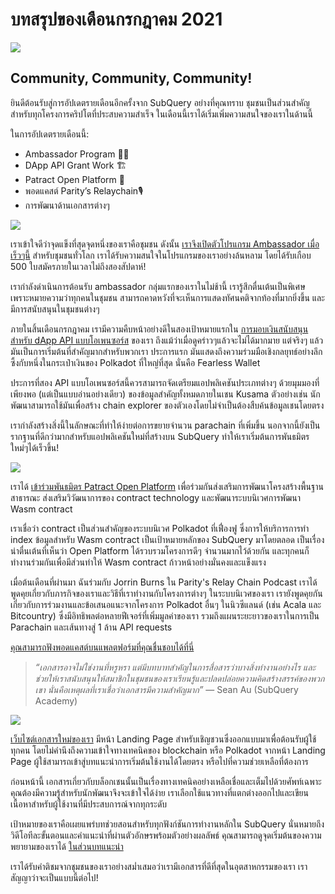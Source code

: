 # บทสรุปของเดือนกรกฎาคม 2021

![](https://miro.medium.com/max/1400/1*2z3_9s-SY7dAvfe6xf9IDA.png)

## Community, Community, Community!


ยินดีต้อนรับสู่การอัปเดตรายเดือนอีกครั้งจาก SubQuery อย่างที่คุณทราบ ชุมชนเป็นส่วนสำคัญสำหรับทุกโครงการคริปโตที่ประสบความสำเร็จ ในเดือนนี้เราได้เริ่มเพิ่มความสนใจของเราในด้านนี้

ในการอัปเดตรายเดือนนี้:

-   Ambassador Program 👩💼
-   DApp API Grant Work 🏗
-   Patract Open Platform 🌃
-   พอดแคสต์ Parity’s Relaychain🎙
-   การพัฒนาด้านเอกสารต่างๆ


![](https://miro.medium.com/max/1400/0*pe3Z3x1lGb_RLa5x)

เราเข้าใจดีว่าจุดแข็งที่สุดจุดหนึ่งของเราคือชุมชน ดังนั้น [เราจึงเปิดตัวโปรแกรม Ambassador เมื่อเร็วๆนี้](https://subquery.medium.com/introducing-the-subquery-ambassador-program-aa82613ab804) สำหรับชุมชนทั่วโลก เราได้รับความสนใจในโปรแกรมของเราอย่างล้นหลาม โดยได้รับเกือบ 500 ใบสมัครภายในเวลาไม่ถึงสองสัปดาห์!

เรากำลังดำเนินการต้อนรับ ambassador กลุ่มแรกของเราในไม่ช้านี้ เรารู้สึกตื่นเต้นเป็นพิเศษ เพราะหมายความว่าทุกคนในชุมชน สามารถคาดหวังที่จะเห็นการแสดงทัศนคติจากท้องที่มากยิ่งขึ้น และมีการสนับสนุนในชุมชนต่างๆ

ภายในสิ้นเดือนกรกฎาคม เรามีความคืบหน้าอย่างดีในสองเป้าหมายแรกใน [การมอบเงินสนับสนุนสำหรับ dApp API แบบโอเพนซอร์ส](https://kusama.polkassembly.io/treasury/95) ของเรา ถึงแม้ว่าเมื่อดูคร่าวๆแล้วจะไม่ได้มากมาย แต่จริงๆ แล้วมันเป็นการเริ่มต้นที่สำคัญมากสำหรับพวกเรา ประการแรก มันแสดงถึงความร่วมมือเชิงกลยุทธ์อย่างลึกซึ้งกับหนึ่งในกระเป๋าเงินของ Polkadot ที่ใหญ่ที่สุด นั่นคือ Fearless Wallet

ประการที่สอง API แบบโอเพนซอร์สนี้ควรสามารถจัดเตรียมแอปพลิเคชันประเภทต่างๆ ด้วยมุมมองที่เพียงพอ (แต่เป็นแบบอ่านอย่างเดียว) ของข้อมูลสำคัญทั้งหมดภายในเชน Kusama ตัวอย่างเช่น นักพัฒนาสามารถใช้มันเพื่อสร้าง chain explorer ของตัวเองโดยไม่จำเป็นต้องสืบค้นข้อมูลเชนโดยตรง

เรากำลังสร้างสิ่งนี้ในลักษณะที่ทำให้ง่ายต่อการขยายจำนวน parachain ที่เพิ่มขึ้น นอกจากนี้ยังเป็นรากฐานที่ดีกว่ามากสำหรับแอปพลิเคชันใหม่ที่สร้างบน SubQuery ทำให้เราเริ่มต้นการพันธมิตรใหม่ๆได้เร็วขึ้น!

![](https://miro.medium.com/max/1400/0*AhM68fyjjSp_2edZ)

เราได้ [เข้าร่วมพันธมิตร Patract Open Platform](https://subquery.medium.com/subquery-is-joining-the-patract-open-platform-91682c748a57) เพื่อร่วมกันส่งเสริมการพัฒนาโครงสร้างพื้นฐานสาธารณะ ส่งเสริมวิวัฒนาการของ contract technology และพัฒนาระบบนิเวศการพัฒนา Wasm contract

เราเชื่อว่า contract เป็นส่วนสำคัญของระบบนิเวศ Polkadot ที่เฟื่องฟู ซึ่งการให้บริการการทำ index ข้อมูลสำหรับ Wasm contract เป็นเป้าหมายหลักของ SubQuery มาโดยตลอด เป็นเรื่องน่าตื่นเต้นที่เห็นว่า Open Platform ได้รวบรวมโครงการดีๆ จำนวนมากไว้ด้วยกัน และทุกคนก็ทำงานร่วมกันเพื่อมีส่วนทำให้ Wasm contract ก้าวหน้าอย่างมั่นคงและแข็งแรง

เมื่อต้นเดือนที่ผ่านมา ฉันร่วมกับ Jorrin Burns ใน Parity's Relay Chain Podcast เราได้พูดคุยเกี่ยวกับภารกิจของเราและวิธีที่เราทำงานกับโครงการต่างๆ ในระบบนิเวศของเรา เรายังพูดคุยกันเกี่ยวกับการร่วมงานและข้อเสนอแนะจากโครงการ Polkadot อื่นๆ ในนิวซีแลนด์ (เช่น Acala และ Bitcountry) ซึ่งมีอิทธิพลต่อหลายฟีเจอร์ที่เพิ่มมูลค่าของเรา รวมถึงแผนระยะยาวของเราในการเป็น Parachain และเส้นทางสู่ 1 ล้าน API requests

[คุณสามารถฟังพอดแคสต์บนแพลตฟอร์มที่คุณชื่นชอบได้ที่นี่](https://relaychain.fm/35-querying-the-worlds-data-with-subquery)

> _“เอกสารอาจไม่ใช่งานที่หรูหรา แต่มีบทบาทสำคัญในการสื่อสารว่าบางสิ่งทำงานอย่างไร และช่วยให้เราสนับสนุนให้สมาชิกในชุมชนของเราเรียนรู้และปลดปล่อยความคิดสร้างสรรค์ของพวกเขา นั่นคือเหตุผลที่เราเชื่อว่าเอกสารมีความสำคัญมาก”_ — Sean Au (SubQuery Academy)

![](https://miro.medium.com/max/1200/0*tvcfXFxHc6shdmAy.gif)

[เว็บไซต์เอกสารใหม่ของเรา](https://doc.subquery.network/) มีหน้า Landing Page สำหรับเชิญชวนซึ่งออกแบบมาเพื่อต้อนรับผู้ใช้ทุกคน โดยไม่คำนึงถึงความเข้าใจทางเทคนิคของ blockchain หรือ Polkadot จากหน้า Landing Page ผู้ใช้สามารถเข้าสู่บทแนะนำการเริ่มต้นใช้งานได้โดยตรง หรือไปที่ความช่วยเหลือที่ต้องการ

ก่อนหน้านี้ เอกสารเกี่ยวกับบล็อกเชนนั้นเป็นเรื่องทางเทคนิคอย่างเหลือเชื่อและเต็มไปด้วยศัพท์เฉพาะ คุณต้องมีความรู้สำหรับนักพัฒนาจึงจะเข้าใจได้ง่าย เราเลือกใช้แนวทางที่แตกต่างออกไปและเขียนเนื้อหาสำหรับผู้ใช้งานที่มีประสบการณ์จากทุกระดับ

เป้าหมายของเราคือเผยแพร่บทช่วยสอนสำหรับทุกฟังก์ชันการทำงานหลักใน SubQuery นั่นหมายถึงวิดีโอทีละขั้นตอนและคำแนะนำที่ผ่านตัวอักษรพร้อมตัวอย่างผลลัพธ์ คุณสามารถดูจุดเริ่มต้นของความพยายามของเราได้ [ในส่วนบทแนะนำ](https://doc.subquery.network/tutorials_examples/howto.html)

เราได้รับคำติชมจากชุมชนของเราอย่างสม่ำเสมอว่าเรามีเอกสารที่ดีที่สุดในอุตสาหกรรมของเรา เราสัญญาว่าจะเป็นแบบนี้ต่อไป!
